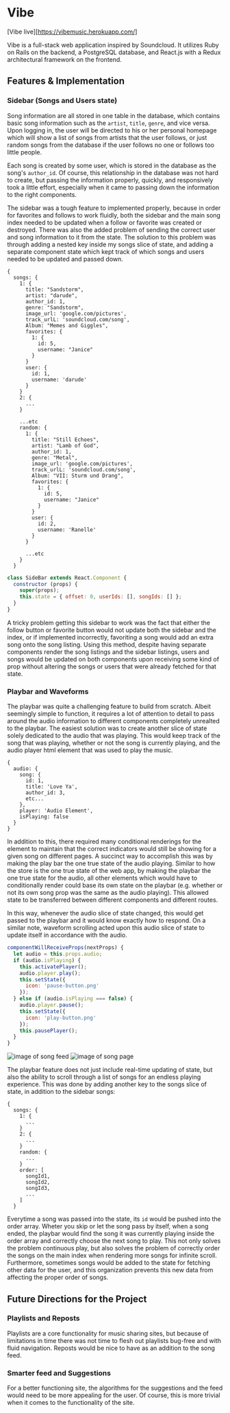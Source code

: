 # Vibe

[Vibe live][https://vibemusic.herokuapp.com/]

Vibe is a full-stack web application inspired by Soundcloud.  It utilizes Ruby on Rails on the backend, a PostgreSQL database, and React.js with a Redux architectural framework on the frontend.  

## Features & Implementation

### Sidebar (Songs and Users state)

  Song information are all stored in one table in the database, which contains basic song information such as the `artist`, `title`, `genre`, and vice versa. Upon logging in, the user will be directed to his or her personal homepage which will show a list of songs from artists that the user follows, or just random songs from the database if the user follows no one or follows too little people.

  Each song is created by some user, which is stored in the database as the song's `author_id`. Of course, this relationship in the database was not hard to create, but passing the information properly, quickly, and responsively took a little effort, especially when it came to passing down the information to the right components.

  The sidebar was a tough feature to implemented properly, because in order for favorites and follows to work fluidly, both the sidebar and the main song index needed to be updated when a follow or favorite was created or destroyed. There was also the added problem of sending the correct user and song information to it from the state. The solution to this problem was through adding a nested key inside my songs slice of state, and adding a separate component state which kept track of which songs and users needed to be updated and passed down.

```
{
  songs: {
    1: {
      title: "Sandstorm",
      artist: "darude",
      author_id: 1,
      genre: "Sandstorm",
      image_url: 'google.com/pictures',
      track_urlL: 'soundcloud.com/song',
      Album: "Memes and Giggles",
      favorites: {
        1: {
          id: 5,
          username: "Janice"
        }
      }
      user: {
        id: 1,
        username: 'darude'
      }
    }
    2: {
      ...
    }

    ...etc
    random: {
      1: {
        title: "Still Echoes",
        artist: "Lamb of God",
        author_id: 1,
        genre: "Metal",
        image_url: 'google.com/pictures',
        track_urlL: 'soundcloud.com/song',
        Album: "VII: Sturm und Drang",
        favorites: {
          1: {
            id: 5,
            username: "Janice"
          }
        }
        user: {
          id: 2,
          username: 'Ranelle'
        }
      }

      ...etc
    }
  }
```
```js
class SideBar extends React.Component {
  constructor (props) {
    super(props);
    this.state = { offset: 0, userIds: [], songIds: [] };
  }
}
```

A tricky problem getting this sidebar to work was the fact that either the follow button or favorite button would not update both the sidebar and the index, or if implemented incorrectly, favoriting a song would add an extra song onto the song listing. Using this method, despite having separate components render the song listings and the sidebar listings, users and songs would be updated on both components upon receiving some kind of prop without altering the songs or users that were already fetched for that state.

### Playbar and Waveforms

The playbar was quite a challenging feature to build from scratch. Albeit seemingly simple to function, it requires a lot of attention to detail to pass around the audio information to different components completely unrealted to the playbar. The easiest solution was to create another slice of state solely dedicated to the audio that was playing. This would keep track of the song that was playing, whether or not the song is currently playing, and the audio player html element that was used to play the music.

```
{
  audio: {
    song: {
      id: 1,
      title: 'Love Ya',
      author_id: 3,
      etc...
    },
    player: 'Audio Element',
    isPlaying: false
  }
}
```

In addition to this, there required many conditional renderings for the element to maintain that the correct indicators would still be showing for a given song on different pages. A succinct way to accomplish this was by making the play bar the one true state of the audio playing. Similar to how the store is the one true state of the web app, by making the playbar the one true state for the audio, all other elements which would have to conditionally render could base its own state on the playbar (e.g. whether or not its own song prop was the same as the audio playing). This allowed state to be transferred between different components and different routes.

In this way, whenever the audio slice of state changed, this would get passed to the playbar and it would know exactly how to respond. On a similar note, waveform scrolling acted upon this audio slice of state to update itself in accordance with the audio.

```js
componentWillReceiveProps(nextProps) {
  let audio = this.props.audio;
  if (audio.isPlaying) {
    this.activatePlayer();
    audio.player.play();
    this.setState({
      icon: 'pause-button.png'
    });
  } else if (audio.isPlaying === false) {
    audio.player.pause();
    this.setState({
      icon: 'play-button.png'
    });
    this.pausePlayer();
  }
}
```

![image of song feed](./playbar1.png)
![image of song page](./playbar2.png)

The playbar feature does not just include real-time updating of state, but also the ability to scroll through a list of songs for an endless playing experience. This was done by adding another key to the songs slice of state, in addition to the sidebar songs:

```
{
  songs: {
    1: {
      ...
    }
    2: {
      ...
    }
    random: {
      ...
    }
    order: [
      songId1,
      songId2,
      songId3,
      ...
    ]
  }
```

Everytime a song was passed into the state, its `id` would be pushed into the order array. Wheter you skip or let the song pass by itself, when a song ended, the playbar would find the song it was currently playing inside the order array and correctly choose the next song to play. This not only solves the problem continuous play, but also solves the problem of correctly order the songs on the main index when rendering more songs for infinite scroll. Furthermore, sometimes songs would be added to the state for fetching other data for the user, and this organization prevents this new data from affecting the proper order of songs.

## Future Directions for the Project

### Playlists and Reposts

Playlists are a core functionality for music sharing sites, but because of limitations in time there was not time to flesh out playlists bug-free and with fluid navigation. Reposts would be nice to have as an addition to the song feed.

### Smarter feed and Suggestions

For a better functioning site, the algorithms for the suggestions and the feed would need to be more appealing for the user. Of course, this is more trivial when it comes to the functionality of the site.
